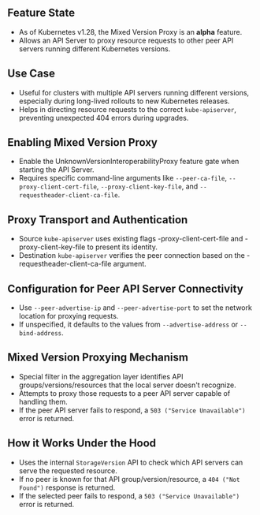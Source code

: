 ## Feature State
- As of Kubernetes v1.28, the Mixed Version Proxy is an **alpha** feature.
- Allows an API Server to proxy resource requests to other peer API servers running different Kubernetes versions.


## Use Case
- Useful for clusters with multiple API servers running different versions, especially during long-lived rollouts to new Kubernetes releases.
- Helps in directing resource requests to the correct `kube-apiserver`, preventing unexpected 404 errors during upgrades.


## Enabling Mixed Version Proxy
- Enable the UnknownVersionInteroperabilityProxy feature gate when starting the API Server.
- Requires specific command-line arguments like `--peer-ca-file`, `--proxy-client-cert-file`, `--proxy-client-key-file`, and `--requestheader-client-ca-file`.


## Proxy Transport and Authentication
- Source `kube-apiserver` uses existing flags -proxy-client-cert-file and -proxy-client-key-file to present its identity.
- Destination `kube-apiserver` verifies the peer connection based on the -requestheader-client-ca-file argument.


## Configuration for Peer API Server Connectivity
- Use `--peer-advertise-ip` and `--peer-advertise-port` to set the network location for proxying requests.
- If unspecified, it defaults to the values from `--advertise-address` or `--bind-address`.


## Mixed Version Proxying Mechanism
- Special filter in the aggregation layer identifies API groups/versions/resources that the local server doesn't recognize.
- Attempts to proxy those requests to a peer API server capable of handling them.
- If the peer API server fails to respond, a `503 ("Service Unavailable")` error is returned.


## How it Works Under the Hood
- Uses the internal `StorageVersion` API to check which API servers can serve the requested resource.
- If no peer is known for that API group/version/resource, a `404 ("Not Found")` response is returned.
- If the selected peer fails to respond, a `503 ("Service Unavailable")` error is returned.